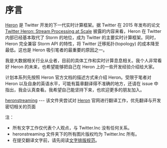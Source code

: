 # 序言

[Heron](http://twitter.github.io/heron/) 是 Twitter 开发的下一代实时计算框架。据 Twitter 在 2015 年发布的论文 [Twitter Heron: Stream Processing at Scale](http://dl.acm.org/citation.cfm?id=2742788) 披露的内容来看，Heron 在 Twitter 内部已经基本取代了 Storm 的地位，成为 Twitter 的主要实时计算框架。同时，Heron 完全兼容 Storm API 的特性，将 Twitter 迁移拓扑(topology) 的成本降至最低。这也是 Heron 吸引笔者的最重要的原因之一。

我是大数据相关行业从业者，目前的具体工作和实时计算息息相关。我个人非常看好 Heron 的未来，也希望能够把自己在 Heron 上的一些开发经验介绍给大家。

计划本系列先按照 Heron 官方文档的描述方式来介绍 Heron。受限于笔者对 Heron 以及自身的英语水平，可能有篇章翻译得不准确的地方，还请在 issue 中指出，我会认真查看。我希望自己能坚持下来，也欢迎更多的朋友加入。

[heronstreaming](./heronstreaming) --- 该文件夹尝试对 [Heron](http://twitter.github.io/heron/) 官网进行翻译工作，优先翻译与开发密切相关的页面

注：

 * 所有文字工作仅代表个人观点，与 Twitter.Inc 没有任何关系。
 * heronstreaming 文件夹下的所有图片版权均为 Twitter.Inc 所有。
 * 在提交翻译文字前，请先阅读[文字排版规范](./Markdown-Guide.md)。
